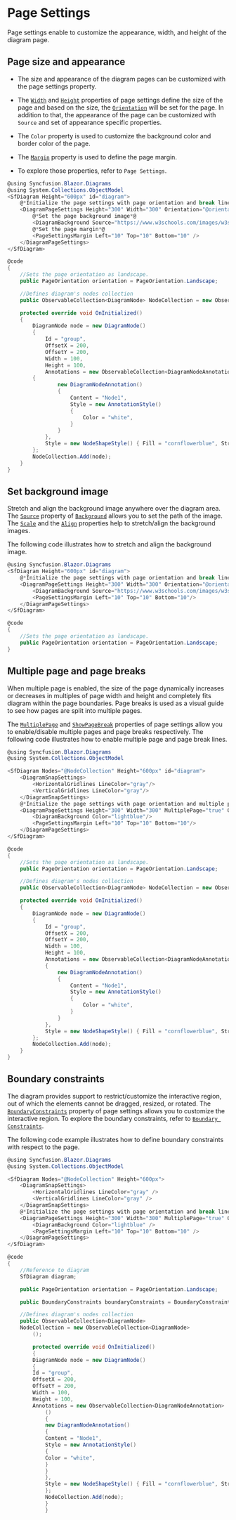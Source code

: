 # Page Settings

Page settings enable to customize the appearance, width, and height of the diagram page.

## Page size and appearance

* The size and appearance of the diagram pages can be customized with the page settings property.

* The [`Width`](https://help.syncfusion.com/cr/blazor/Syncfusion.Blazor.Diagrams.DiagramPageSettings.html#Syncfusion_Blazor_Diagrams_DiagramPageSettings_Width) and [`Height`](https://help.syncfusion.com/cr/blazor/Syncfusion.Blazor.Diagrams.DiagramPageSettings.html#Syncfusion_Blazor_Diagrams_DiagramPageSettings_Height) properties of page settings define the size of the page and based on the size, the [`Orientation`](https://help.syncfusion.com/cr/blazor/Syncfusion.Blazor.Diagrams.DiagramPageSettings.html#Syncfusion_Blazor_Diagrams_DiagramPageSettings_Orientation) will be set for the page. In addition to that, the appearance of the page can be customized with `Source` and set of appearance specific properties.

* The `Color` property is used to customize the background color and border color of the page.

* The [`Margin`](https://help.syncfusion.com/cr/blazor/Syncfusion.Blazor.Diagrams.DiagramPageSettings.html#Syncfusion_Blazor_Diagrams_DiagramPageSettings_Margin) property is used to define the page margin.

* To explore those properties, refer to `Page Settings`.

```csharp
@using Syncfusion.Blazor.Diagrams
@using System.Collections.ObjectModel
<SfDiagram Height="600px" id="diagram">
    @*Initialize the page settings with page orientation and break lines*@
    <DiagramPageSettings Height="300" Width="300" Orientation="@orientation" ShowPageBreaks="true">
        @*Set the page background image*@
        <DiagramBackground Source="https://www.w3schools.com/images/w3schools_green.jpg" />
        @*Set the page margin*@
        <PageSettingsMargin Left="10" Top="10" Bottom="10" />
    </DiagramPageSettings>
</SfDiagram>

@code
{
    //Sets the page orientation as landscape.
    public PageOrientation orientation = PageOrientation.Landscape;

    //Defines diagram's nodes collection
    public ObservableCollection<DiagramNode> NodeCollection = new ObservableCollection<DiagramNode>();

    protected override void OnInitialized()
    {
        DiagramNode node = new DiagramNode()
        {
            Id = "group",
            OffsetX = 200,
            OffsetY = 200,
            Width = 100,
            Height = 100,
            Annotations = new ObservableCollection<DiagramNodeAnnotation>()
        {
                new DiagramNodeAnnotation()
                {
                    Content = "Node1",
                    Style = new AnnotationStyle()
                    {
                        Color = "white",
                    }
                }
            },
            Style = new NodeShapeStyle() { Fill = "cornflowerblue", StrokeColor = "white" }
        };
        NodeCollection.Add(node);
    }
}
```

## Set background image

Stretch and align the background image anywhere over the diagram area.
The [`Source`](https://help.syncfusion.com/cr/blazor/Syncfusion.Blazor.Diagrams.DiagramBackground.html#Syncfusion_Blazor_Diagrams_DiagramBackground_Source) property of [`Background`](https://help.syncfusion.com/cr/blazor/Syncfusion.Blazor.Diagrams.DiagramPageSettings.html#Syncfusion_Blazor_Diagrams_DiagramPageSettings_Background) allows you to set the path of the image.
The [`Scale`](https://help.syncfusion.com/cr/blazor/Syncfusion.Blazor.Diagrams.DiagramBackground.html#Syncfusion_Blazor_Diagrams_DiagramBackground_Scale) and the [`Align`](https://help.syncfusion.com/cr/blazor/Syncfusion.Blazor.Diagrams.DiagramBackground.html#Syncfusion_Blazor_Diagrams_DiagramBackground_Align) properties help to stretch/align the background images.

The following code illustrates how to stretch and align the background image.

```csharp
@using Syncfusion.Blazor.Diagrams
<SfDiagram Height="600px" id="diagram">
    @*Initialize the page settings with page orientation and break lines*@
    <DiagramPageSettings Height="300" Width="300" Orientation="@orientation" ShowPageBreaks="true">
        <DiagramBackground Source="https://www.w3schools.com/images/w3schools_green.jpg"/>
        <PageSettingsMargin Left="10" Top="10" Bottom="10"/>
    </DiagramPageSettings>
</SfDiagram>

@code
{
    //Sets the page orientation as landscape.
    public PageOrientation orientation = PageOrientation.Landscape;
}
```

## Multiple page and page breaks

When multiple page is enabled, the size of the page dynamically increases or decreases in multiples of page width and height and completely fits diagram within the page boundaries. Page breaks is used as a visual guide to see how pages are split into multiple pages.

The [`MultiplePage`](https://help.syncfusion.com/cr/blazor/Syncfusion.Blazor.Diagrams.DiagramPageSettings.html#Syncfusion_Blazor_Diagrams_DiagramPageSettings_MultiplePage) and [`ShowPageBreak`](https://help.syncfusion.com/cr/blazor/Syncfusion.Blazor.Diagrams.DiagramPageSettings.html#Syncfusion_Blazor_Diagrams_DiagramPageSettings_ShowPageBreaks) properties of page settings allow you to enable/disable multiple pages and page breaks respectively.
The following code illustrates how to enable multiple page and page break lines.

```csharp
@using Syncfusion.Blazor.Diagrams
@using System.Collections.ObjectModel

<SfDiagram Nodes="@NodeCollection" Height="600px" id="diagram">
    <DiagramSnapSettings>
        <HorizontalGridlines LineColor="gray"/>
        <VerticalGridlines LineColor="gray"/>
    </DiagramSnapSettings>
    @*Initialize the page settings with page orientation and multiple pages*@
    <DiagramPageSettings Height="300" Width="300" MultiplePage="true" Orientation="@orientation" ShowPageBreaks="true">
        <DiagramBackground Color="lightblue"/>
        <PageSettingsMargin Left="10" Top="10" Bottom="10"/>
    </DiagramPageSettings>
</SfDiagram>

@code
{
    //Sets the page orientation as landscape.
    public PageOrientation orientation = PageOrientation.Landscape;

    //Defines diagram's nodes collection
    public ObservableCollection<DiagramNode> NodeCollection = new ObservableCollection<DiagramNode>();

    protected override void OnInitialized()
    {
        DiagramNode node = new DiagramNode()
        {
            Id = "group",
            OffsetX = 200,
            OffsetY = 200,
            Width = 100,
            Height = 100,
            Annotations = new ObservableCollection<DiagramNodeAnnotation>()
            {
                new DiagramNodeAnnotation()
                {
                    Content = "Node1",
                    Style = new AnnotationStyle()
                    {
                        Color = "white",
                    }
                }
            },
            Style = new NodeShapeStyle() { Fill = "cornflowerblue", StrokeColor = "white" }
        };
        NodeCollection.Add(node);
    }
}
```

## Boundary constraints

The diagram provides support to restrict/customize the interactive region, out of which the elements cannot be dragged, resized, or rotated. The [`BoundaryConstraints`](https://help.syncfusion.com/cr/blazor/Syncfusion.Blazor.Diagrams.DiagramPageSettings.html#Syncfusion_Blazor_Diagrams_DiagramPageSettings_BoundaryConstraints) property of page settings allows you to customize the interactive region.
To explore the boundary constraints, refer to [`Boundary Constraints`](https://help.syncfusion.com/cr/blazor/Syncfusion.Blazor.Diagrams.DiagramPageSettings.html#Syncfusion_Blazor_Diagrams_DiagramPageSettings_BoundaryConstraints).

The following code example illustrates how to define boundary constraints with respect to the page.

```csharp
@using Syncfusion.Blazor.Diagrams
@using System.Collections.ObjectModel

<SfDiagram Nodes="@NodeCollection" Height="600px">
    <DiagramSnapSettings>
        <HorizontalGridlines LineColor="gray" />
        <VerticalGridlines LineColor="gray" />
    </DiagramSnapSettings>
    @*Initialize the page settings with page orientation and break lines*@
    <DiagramPageSettings Height="300" Width="300" MultiplePage="true" Orientation="@orientation" BoundaryConstraints="@boundaryConstraints" ShowPageBreaks="true">
        <DiagramBackground Color="lightblue" />
        <PageSettingsMargin Left="10" Top="10" Bottom="10" />
    </DiagramPageSettings>
</SfDiagram>

@code
{
    //Reference to diagram
    SfDiagram diagram;

    public PageOrientation orientation = PageOrientation.Landscape;

    public BoundaryConstraints boundaryConstraints = BoundaryConstraints.Page;

    //Defines diagram's nodes collection
    public ObservableCollection<DiagramNode>
    NodeCollection = new ObservableCollection<DiagramNode>
        ();

        protected override void OnInitialized()
        {
        DiagramNode node = new DiagramNode()
        {
        Id = "group",
        OffsetX = 200,
        OffsetY = 200,
        Width = 100,
        Height = 100,
        Annotations = new ObservableCollection<DiagramNodeAnnotation>
            ()
            {
            new DiagramNodeAnnotation()
            {
            Content = "Node1",
            Style = new AnnotationStyle()
            {
            Color = "white",
            }
            }
            },
            Style = new NodeShapeStyle() { Fill = "cornflowerblue", StrokeColor = "white" }
            };
            NodeCollection.Add(node);
            }
            }
```
